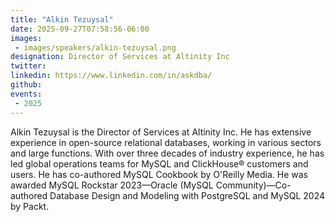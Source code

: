 ```yaml
---
title: "Alkin Tezuysal"
date: 2025-09-27T07:58:56-06:00
images: 
 - images/speakers/alkin-tezuysal.png
designation: Director of Services at Altinity Inc
twitter: 
linkedin: https://www.linkedin.com/in/askdba/
github: 
events:
 - 2025
---
```


Alkin Tezuysal is the Director of Services at Altinity Inc. He has extensive experience in open-source relational databases, working in various sectors and large functions. With over three decades of industry experience, he has led global operations teams for MySQL and ClickHouse® customers and users. He has co-authored MySQL Cookbook by O'Reilly Media. He was awarded MySQL Rockstar 2023—Oracle (MySQL Community)—Co-authored Database Design and Modeling with PostgreSQL and MySQL 2024 by Packt.